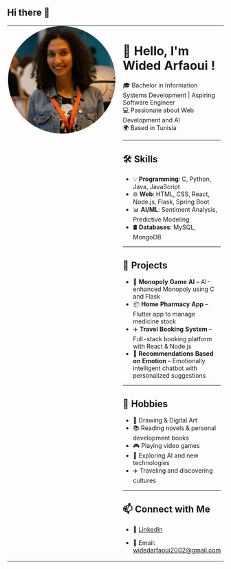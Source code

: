 ## Hi there 👋

<table style="border-collapse: collapse; border: none;" cellpadding="0" cellspacing="0">
  <tr>
    <td valign="top" width="260" align="center" style="border: none; padding: 0;">
      <img 
        src="b8fffb01-99d7-46fc-94c7-af3d97d494a1-modified.png" 
        width="250" 
        height="250" 
        style="border-radius: 75px; object-fit: cover;" 
        alt="Wided's Profile Picture" 
      />
    </td>
    <td valign="top" align="left" style="border: none; padding-left: 15px;">

# 👋 Hello, I'm Wided Arfaoui !

🎓 Bachelor in Information Systems Development | Aspiring Software Engineer  
💻 Passionate about Web Development and AI  
🌍 Based in Tunisia  

---

## 🛠️ Skills
- 💡 **Programming**: C, Python, Java, JavaScript  
- 🌐 **Web**: HTML, CSS, React, Node.js, Flask, Spring Boot  
- 📊 **AI/ML**: Sentiment Analysis, Predictive Modeling  
- 🛢️ **Databases**: MySQL, MongoDB  

---

## 🚀 Projects
- 🎲 **Monopoly Game AI** – AI-enhanced Monopoly using C and Flask  
- 📦 **Home Pharmacy App** – Flutter app to manage medicine stock  
- ✈️ **Travel Booking System** – Full-stack booking platform with React & Node.js  
- 🧠 **Recommendations Based on Emotion** – Emotionally intelligent chatbot with personalized suggestions  

---

## 🎯 Hobbies
- 🎨 Drawing & Digital Art  
- 📚 Reading novels & personal development books  
- 🎮 Playing video games  
- 🌱 Exploring AI and new technologies  
- ✈️ Traveling and discovering cultures  

---

## 📫 Connect with Me
- 💼 [LinkedIn](https://www.linkedin.com/in/arfaoui-wided)  
- 📧 Email: widedarfaoui2002@gmail.com

    </td>
  </tr>
</table>
